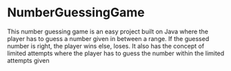 # NumberGuessingGame
This number guessing game is an easy project built on Java where 
the player has to guess a number given in between a range. If the 
guessed number is right, the player wins else, loses. It also has the 
concept of limited attempts where the player has to guess the 
number within the limited attempts given
